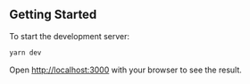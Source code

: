 ## Getting Started

To start the development server:

```bash
yarn dev
```

Open [http://localhost:3000](http://localhost:3000) with your browser to see the result.
